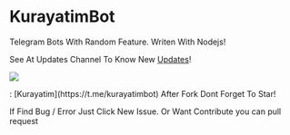 # KurayatimBot
Telegram Bots With Random Feature. Writen With Nodejs!

See At Updates Channel To Know New [Updates](https://t.me/kurayatib)!

<p><img src="https://img.shields.io/badge/Telegram-2CA5E0?style=for-the-badge&logo=telegram&logoColor=white" /> </p>: [Kurayatim](https://t.me/kurayatimbot)
After Fork Dont Forget To Star!

If Find Bug / Error Just Click New Issue. Or Want Contribute you can pull request


